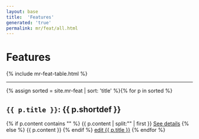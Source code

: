 ```yaml
---
layout: base
title:  'Features'
generated: 'true'
permalink: mr/feat/all.html
---
```


# Features

{% include mr-feat-table.html %}

----------

{% assign sorted = site.mr-feat | sort: 'title' %}{% for p in sorted %}
<a id="al-mr-feat/{{ p.title }}" class="al-dest"/>
<h2><code>{{ p.title }}</code>: {{ p.shortdef }}</h2>
{% if p.content contains "<!--details-->" %}    
{{ p.content | split:"<!--details-->" | first }}
<a href="{{ p.title }}" class="al-doc">See details</a>
{% else %}
{{ p.content }}
{% endif %}
<a href="{{ site.git_edit }}/{% if p.collection %}{{ p.relative_path }}{% else %}{{ p.path }}{% endif %}" target="#">edit {{ p.title }}</a>
{% endfor %}
